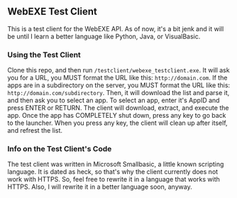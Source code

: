 ## WebEXE Test Client

This is a test client for the WebEXE API. As of now, it's a bit jenk and it will be until I learn a better language like Python, Java, or VisualBasic.

### Using the Test Client

Clone this repo, and then run `/testclient/webexe_testclient.exe`. It will ask you for a URL, you MUST format the URL like this: `http://domain.com`. If the apps are in a subdirectory on the server, you MUST format the URL like this: `http://domain.com/subdirectory`. Then, it will download the list and parse it, and then ask you to select an app. To select an app, enter it's AppID and press ENTER or RETURN. The client will download, extract, and execute the app. Once the app has COMPLETELY shut down, press any key to go back to the launcher. When you press any key, the client will clean up after itself, and refrest the list.

### Info on the Test Client's Code

The test client was written in Microsoft Smallbasic, a little known scripting language. It is dated as heck, so that's why the client currently does not work with HTTPS. So, feel free to rewrite it in a language that works with HTTPS. Also, I will rewrite it in a better language soon, anyway.